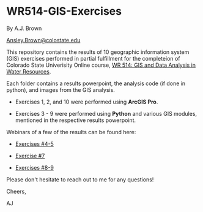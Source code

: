 # WR514-GIS-Exercises
By A.J. Brown

Ansley.Brown@colostate.edu

This repository contains the results of 10 geographic information system (GIS)
exercises performed in partial fulfillment for the completeion of Colorado State
Univerisity Online course, [WR 514: GIS and Data Analysis in Water Resources](https://www.online.colostate.edu/courses/WR/WR514.dot).


Each folder contains a results powerpoint, the analysis code (if done in python), and images from the GIS analysis.

- Exercises 1, 2, and 10 were performed using **ArcGIS Pro**.

- Exercises 3 - 9 were performed using **Python** and various GIS modules, mentioned in the respective results powerpoint.

Webinars of a few of the results can be found here:

- [Exercises #4-5](https://www.loom.com/share/fd871a555f0840b9a6a31e898b379a6c)

- [Exercise #7](https://www.loom.com/share/a31a8df460464564b143f0e1f6fe67e5)

- [Exercises #8-9](https://www.loom.com/share/50e41ad5a12146fa846ef183045a9c91)

Please don't hesitate to reach out to me for any questions!

Cheers,

AJ
